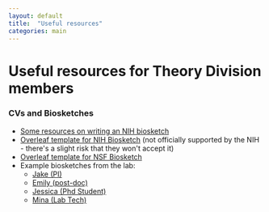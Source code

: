```yaml
---
layout: default
title:  "Useful resources"
categories: main
---
```


# Useful resources for Theory Division members

### CVs and Biosketches

- [Some resources on writing an NIH biosketch](https://docs.google.com/document/d/1cB2tVWwOpgUHPq15IIKAu7xuZj6FMBvbmtdRKKQxJZY)
- [Overleaf template for NIH Biosketch](https://www.overleaf.com/latex/templates/nih-biosketch-template/mtbcvhcmfpmw) (not officially supported by the NIH - there's a slight risk that they won't accept it)
- [Overleaf template for NSF Biosketch](https://www.overleaf.com/latex/templates/latex-template-for-nsf-style-biographical-sketch/mqrkmftcmwrq)
- Example biosketches from the lab:
    - [Jake (PI)](../assets/Biosketch_SCOTT_2019.pdf)
    - [Emily (post-doc)](../assets/biosketch_dolson.pdf)
    - [Jessica (Phd Student)](../assets/biosketch_scarborough.pdf)
    - [Mina (Lab Tech)](../assets/biosketch_dinh.docx)
